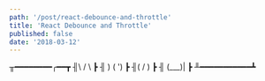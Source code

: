 ```yaml
---
path: '/post/react-debounce-and-throttle'
title: 'React Debounce and Throttle'
published: false
date: '2018-03-12'
---
```


╥━━━━━━━━╭━━┳
╢\ / \ ┣
╢ ) ( ') ┣
╢( / ) ┣
╢ \(\_\_\_)| ┣
╨━━━━━━━━━━━┻
